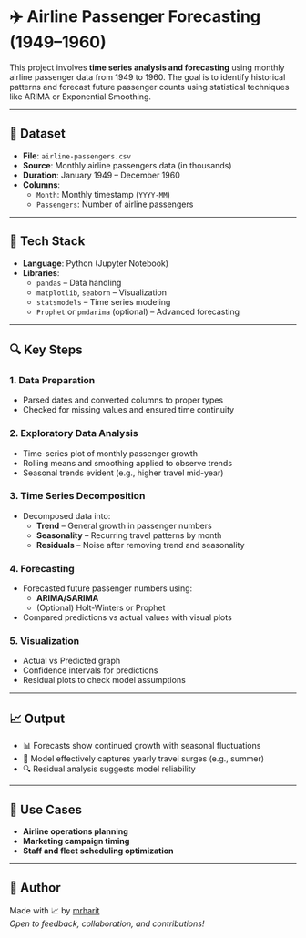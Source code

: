 
# ✈️ Airline Passenger Forecasting (1949–1960)

This project involves **time series analysis and forecasting** using monthly airline passenger data from 1949 to 1960. The goal is to identify historical patterns and forecast future passenger counts using statistical techniques like ARIMA or Exponential Smoothing.

---

## 📁 Dataset

- **File**: `airline-passengers.csv`
- **Source**: Monthly airline passengers data (in thousands)
- **Duration**: January 1949 – December 1960
- **Columns**:
  - `Month`: Monthly timestamp (`YYYY-MM`)
  - `Passengers`: Number of airline passengers

---

## 🧰 Tech Stack

- **Language**: Python (Jupyter Notebook)
- **Libraries**:
  - `pandas` – Data handling
  - `matplotlib`, `seaborn` – Visualization
  - `statsmodels` – Time series modeling
  - `Prophet` or `pmdarima` (optional) – Advanced forecasting

---

## 🔍 Key Steps

### 1. Data Preparation
- Parsed dates and converted columns to proper types
- Checked for missing values and ensured time continuity

### 2. Exploratory Data Analysis
- Time-series plot of monthly passenger growth
- Rolling means and smoothing applied to observe trends
- Seasonal trends evident (e.g., higher travel mid-year)

### 3. Time Series Decomposition
- Decomposed data into:
  - **Trend** – General growth in passenger numbers
  - **Seasonality** – Recurring travel patterns by month
  - **Residuals** – Noise after removing trend and seasonality

### 4. Forecasting
- Forecasted future passenger numbers using:
  - **ARIMA/SARIMA**
  - (Optional) Holt-Winters or Prophet
- Compared predictions vs actual values with visual plots

### 5. Visualization
- Actual vs Predicted graph
- Confidence intervals for predictions
- Residual plots to check model assumptions

---

## 📈 Output

- 📊 Forecasts show continued growth with seasonal fluctuations
- 🧠 Model effectively captures yearly travel surges (e.g., summer)
- 🔍 Residual analysis suggests model reliability

---

## 🎯 Use Cases

- **Airline operations planning**
- **Marketing campaign timing**
- **Staff and fleet scheduling optimization**

---

## 🤝 Author

Made with 📈 by [mrharit](https://github.com/mrharit)  
*Open to feedback, collaboration, and contributions!*
